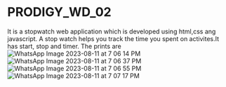 # PRODIGY_WD_02
It is a stopwatch web application which is developed using html,css ang javascript.
A stop watch helps you  track the time you spent on activites.It has start, stop and timer.
The prints are 
![WhatsApp Image 2023-08-11 at 7 06 14 PM](https://github.com/ANCYJOE123/PRODIGY_WD_02/assets/123748672/9f00c3be-9ed3-4c00-b2aa-f5a257e4d9c1)
![WhatsApp Image 2023-08-11 at 7 06 37 PM](https://github.com/ANCYJOE123/PRODIGY_WD_02/assets/123748672/2d545818-6569-463d-a972-5d35d6fabe67)
![WhatsApp Image 2023-08-11 at 7 06 55 PM](https://github.com/ANCYJOE123/PRODIGY_WD_02/assets/123748672/ecacf76f-5882-40b4-9c93-5b9b5acde1a0)
![WhatsApp Image 2023-08-11 at 7 07 17 PM](https://github.com/ANCYJOE123/PRODIGY_WD_02/assets/123748672/01d5ba20-4f67-4813-9faf-65005362bba7)



